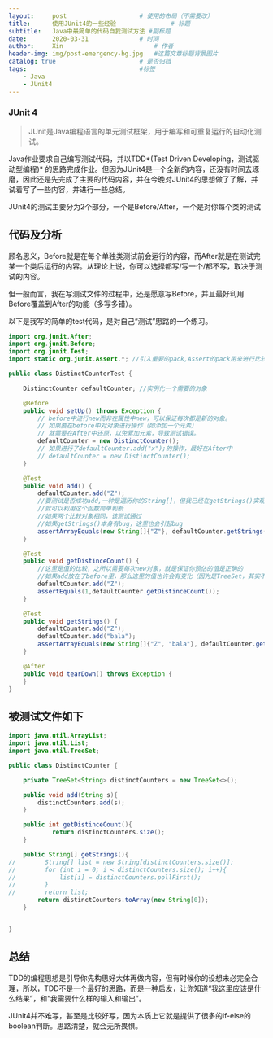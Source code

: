 ```yaml
---
layout:     post   				    # 使用的布局（不需要改）
title:      使用JUnit4的一些经验 				# 标题 
subtitle:   Java中最简单的代码自我测试方法 #副标题
date:       2020-03-31 				# 时间
author:     Xin 						# 作者
header-img: img/post-emergency-bg.jpg 	#这篇文章标题背景图片
catalog: true 						# 是否归档
tags:								#标签
    - Java
    - JUnit4
---
```




### JUnit 4

> JUnit是Java编程语言的单元测试框架，用于编写和可重复运行的自动化测试。

Java作业要求自己编写测试代码，并以TDD*(Test Driven Developing，测试驱动型编程)* 的思路完成作业。但因为JUnit4是一个全新的内容，还没有时间去琢磨，因此还是先完成了主要的代码内容，并在今晚对JUnit4的思想做了了解，并试着写了一些内容，并进行一些总结。

JUnit4的测试主要分为2个部分，一个是Before/After，一个是对你每个类的测试​

## 代码及分析

顾名思义，Before就是在每个单独类测试前会运行的内容，而After就是在测试完某一个类后运行的内容。从理论上说，你可以选择都写/写一个/都不写，取决于测试的内容。

但一般而言，我在写测试文件的过程中，还是愿意写Before，并且最好利用Before覆盖到After的功能（多写多错）。

以下是我写的简单的test代码，是对自己“测试”思路的一个练习。

```java
import org.junit.After; 
import org.junit.Before;
import org.junit.Test;
import static org.junit.Assert.*; //引入重要的pack,Assert的pack用来进行比较你的测试内容

public class DistinctCounterTest {

    DistinctCounter defaultCounter; //实例化一个需要的对象

    @Before
    public void setUp() throws Exception {
        // before中进行new而非在属性中new，可以保证每次都是新的对象。
        // 如果要在before中对对象进行操作（如添加一个元素）
        // 就需要在After中还原，以免累加元素，导致测试错误。
        defaultCounter = new DistinctCounter(); 
        // 如果进行了defaultCounter.add("x");的操作，最好在After中
        // defaultCounter = new DistinctCounter();
    }

    @Test
    public void add() {
        defaultCounter.add("Z");
        //要测试是否成功add,一种是遍历你的String[]，但我已经在getStrings()实现了
        //就可以利用这个函数简单判断
        //如果两个比较对象相同，该测试通过
        //如果getStrings()本身有bug，这里也会引起bug
        assertArrayEquals(new String[]{"Z"}, defaultCounter.getStrings());
    }

    @Test
    public void getDistinceCount() {
        //这里是值的比较，之所以需要每次new对象，就是保证你预估的值是正确的
        //如果add放在了before里，那么这里的值也许会有变化（因为是TreeSet，其实不会变化）
        defaultCounter.add("Z");
        assertEquals(1,defaultCounter.getDistinceCount());
    }

    @Test
    public void getStrings() {
        defaultCounter.add("Z");
        defaultCounter.add("bala");
        assertArrayEquals(new String[]{"Z", "bala"}, defaultCounter.getStrings());
    }

    @After
    public void tearDown() throws Exception {
    }
}
```

## 被测试文件如下

```java
import java.util.ArrayList;
import java.util.List;
import java.util.TreeSet;

public class DistinctCounter {

    private TreeSet<String> distinctCounters = new TreeSet<>();

    public void add(String s){
        distinctCounters.add(s);
    }

    public int getDistinceCount(){
            return distinctCounters.size();
    }

    public String[] getStrings(){
//        String[] list = new String[distinctCounters.size()];
//        for (int i = 0; i < distinctCounters.size(); i++){
//            list[i] = distinctCounters.pollFirst();
//        }
//        return list;
        return distinctCounters.toArray(new String[0]);
    }


}

```

## 总结

TDD的编程思想是引导你先构思好大体再做内容，但有时候你的设想未必完全合理，所以，TDD不是一个最好的思路，而是一种启发，让你知道“我这里应该是什么结果”，和“我需要什么样的输入和输出”。

JUnit4并不难写，甚至是比较好写，因为本质上它就是提供了很多的if-else的boolean判断。思路清楚，就会无所畏惧。
